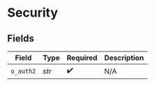 # Security


## Fields

| Field              | Type               | Required           | Description        |
| ------------------ | ------------------ | ------------------ | ------------------ |
| `o_auth2`          | *str*              | :heavy_check_mark: | N/A                |